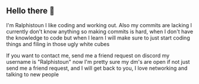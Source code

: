 ## Hello there 👋
I'm Ralphistoun I like coding and working out.
Also my commits are lacking I currently don't know anything so making commits is hard, when
I don't have the knowledge to code but when I learn I will make sure to just start coding things
and filing in those ugly white cubes

If you want to contact me, send me a friend request on discord my username is "Ralphistoun"
now I'm pretty sure my dm's are open if not just send me a friend request,
and I will get back to you, I love networking and talking to new people
